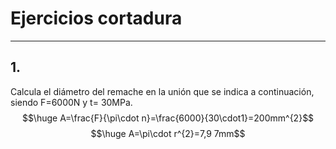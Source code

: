 # Ejercicios cortadura
---
## 1.
Calcula el diámetro del remache en la unión que se indica a continuación, siendo F=6000N y t= 30MPa.
$$\huge A=\frac{F}{\pi\cdot n}=\frac{6000}{30\cdot1}=200mm^{2}$$
$$\huge A=\pi\cdot r^{2}=7,9
7mm$$